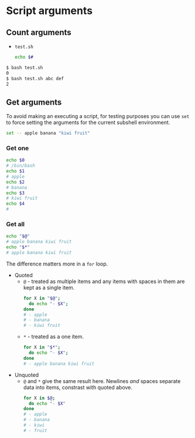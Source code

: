 # Script arguments

## Count arguments

- `test.sh`
    ```sh
    echo $#
    ```

```sh
$ bash test.sh
0
$ bash test.sh abc def
2
```


## Get arguments

To avoid making an executing a script, for testing purposes you can use `set` to force setting the arguments for the current subshell environment.

```sh
set -- apple banana "kiwi fruit"
```

### Get one

```sh
echo $0
# /bin/bash
echo $1
# apple
echo $2
# banana
echo $3
# kiwi fruit
echo $4
#
```


### Get all

```sh
echo "$@"
# apple banana kiwi fruit
echo "$*"
# apple banana kiwi fruit
```

The difference matters more in a `for` loop.

- Quoted
    - `@` - treated as multiple items and any items with spaces in them are kept as a single item.
        ```sh
        for X in "$@"; 
          do echo "- $X"; 
        done
        # - apple
        # - banana
        # - kiwi fruit
        ```
    - `*` - treated as a one item.
        ```sh
        for X in "$*"; 
          do echo "- $X"; 
        done
        # - apple banana kiwi fruit
        ```
- Unquoted
    - `@` and `*` give the same result here. Newlines _and_ spaces separate data into items, constrast with quoted above.
        ```sh
        for X in $@; 
          do echo "- $X"
        done
        # - apple
        # - banana
        # - kiwi
        # - fruit
        ```
        

